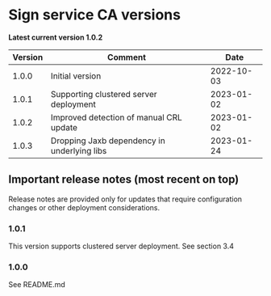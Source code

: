 # Sign service CA versions

**Latest current version 1.0.2**

| Version | Comment                                     | Date       |
|---------|---------------------------------------------|------------|
| 1.0.0   | Initial version                             | 2022-10-03 |
| 1.0.1   | Supporting clustered server deployment      | 2023-01-02 |
| 1.0.2   | Improved detection of manual CRL update     | 2023-01-02 |
| 1.0.3   | Dropping Jaxb dependency in underlying libs | 2023-01-24 |


## Important release notes (most recent on top)

Release notes are provided only for updates that require configuration changes or other deployment considerations.

### 1.0.1

This version supports clustered server deployment. See section 3.4

### 1.0.0

See README.md